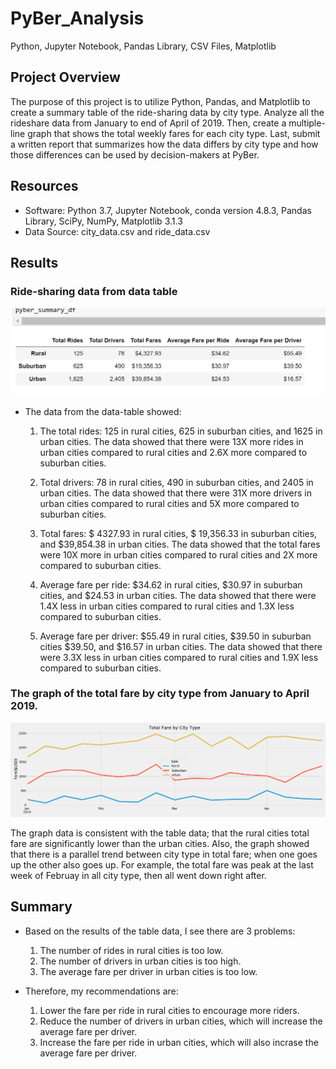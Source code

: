 # PyBer_Analysis

Python, Jupyter Notebook, Pandas Library, CSV Files, Matplotlib

## Project Overview

The purpose of this project is to utilize Python, Pandas, and Matplotlib to create a summary table of the ride-sharing data by city type. Analyze all the rideshare data from January to end of April of 2019. Then, create a multiple-line graph that shows the total weekly fares for each city type. Last, submit a written report that summarizes how the data differs by city type and how those differences can be used by decision-makers at PyBer.

## Resources

- Software: Python 3.7, Jupyter Notebook, conda version 4.8.3, Pandas Library, SciPy, NumPy, Matplotlib 3.1.3
- Data Source: city_data.csv and ride_data.csv

## Results

### Ride-sharing data from data table 

   ![PyBer_sum_table.png](analysis/PyBer_sum_table.png)
   
- The data from the data-table showed:
 
    
    
	1. The total rides: 125 in rural cities, 625 in suburban cities, and 1625 in urban cities. The data showed that there were 13X more rides in urban cities compared to rural cities and 2.6X more compared to suburban cities.
    
	2. Total drivers: 78 in rural cities, 490 in suburban cities, and 2405 in urban cities. The data showed that there were 31X more drivers in urban cities compared to rural cities and 5X more compared to suburban cities.
    
	3. Total fares: $ 4327.93 in rural cities, $ 19,356.33 in suburban cities, and $39,854.38 in urban cities. The data showed that the total fares were 10X more in urban cities compared to rural cities and 2X more compared to suburban cities.
    
	4. Average fare per ride: $34.62 in rural cities, $30.97 in suburban cities, and $24.53 in urban cities.  The data showed that there were 1.4X less in urban cities compared to rural cities and 1.3X less compared to suburban cities.
    
	5. Average fare per driver: $55.49 in rural cities, $39.50 in suburban cities $39.50, and $16.57 in urban cities. The data  showed that there were 3.3X less in urban cities compared to rural cities and 1.9X less compared to suburban cities.


### The graph of the total fare by city type from January to April 2019.

 ![PyBer_fare_summary.png](analysis/PyBer_fare_summary.png)
 
The graph data is consistent with the table data; that the rural cities total fare are significantly lower than the urban cities.  Also, the graph showed that there is a parallel trend between city type in total fare; when one goes up the other also goes up. For example, the total fare was peak at the last week of Februay in all city type, then all went down right after.


## Summary

- Based on the results of the table data, I see there are 3 problems:  

 	1. The number of rides in rural cities is too low.
  	2. The number of drivers in urban cities is too high.
  	3. The average fare per driver in urban cities is too low.
    
- Therefore, my recommendations are:
    
	1. Lower the fare per ride in rural cities to encourage more riders.
	2. Reduce the number of drivers in urban cities, which will increase the average fare per driver.
	3. Increase the fare per ride in urban cities, which will also incrase the average fare per driver.



